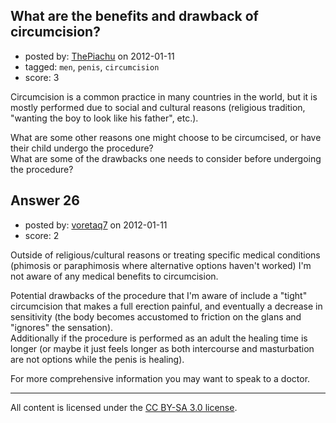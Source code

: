 ## What are the benefits and drawback of circumcision?

- posted by: [ThePiachu](https://stackexchange.com/users/-1/60-thepiachu) on 2012-01-11
- tagged: `men`, `penis`, `circumcision`
- score: 3

Circumcision is a common practice in many countries in the world, but it is mostly performed due to social and cultural reasons (religious tradition, "wanting the boy to look like his father", etc.).

What are some other reasons one might choose to be circumcised, or have their child undergo the procedure?  
What are some of the drawbacks one needs to consider before undergoing the procedure?


## Answer 26

- posted by: [voretaq7](https://stackexchange.com/users/-1/50-voretaq7) on 2012-01-11
- score: 2

Outside of religious/cultural reasons or treating specific medical conditions (phimosis or paraphimosis where alternative options haven't worked) I'm not aware of any medical benefits to circumcision.

Potential drawbacks of the procedure that I'm aware of include a "tight" circumcision that makes a full erection painful, and eventually a decrease in sensitivity (the body becomes accustomed to friction on the glans and "ignores" the sensation).  
Additionally if the procedure is performed as an adult the healing time is longer (or maybe it just feels longer as both intercourse and masturbation are not options while the penis is healing).

For more comprehensive information you may want to speak to a doctor.



---

All content is licensed under the [CC BY-SA 3.0 license](https://creativecommons.org/licenses/by-sa/3.0/).
